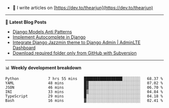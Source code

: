 <!-- ![My Profile Introduction Image](https://i.ibb.co/tLFZ15Q/gh.png) -->
- 📝 I write articles on [https://dev.to/thearjun](https://dev.to/thearjun)

-------

📕 **Latest Blog Posts**
<!-- BLOG-POST-LIST:START -->
- [Django Models Anti Patterns](https://dev.to/thearjun/django-models-anti-patterns-1ma1)
- [Implement Autocomplete in Django](https://dev.to/thearjun/implement-autocomplete-in-django-3h20)
- [Integrate Django Jazzmin theme to Django Admin | AdminLTE Dashboard](https://dev.to/thearjun/integrate-django-jazzmin-theme-to-django-admin-adminlte-dashboard-5aao)
- [Download required folder only from GitHub with Subversion](https://dev.to/thearjun/download-required-folder-only-from-github-with-subversion-2gpc)
<!-- BLOG-POST-LIST:END -->

-------

📊 **Weekly development breakdown**
<!--START_SECTION:waka-->

```text
Python             7 hrs 55 mins   █████████████████░░░░░░░░   68.37 %
YAML               48 mins         █▓░░░░░░░░░░░░░░░░░░░░░░░   07.02 %
JSON               46 mins         █▓░░░░░░░░░░░░░░░░░░░░░░░   06.70 %
INI                33 mins         █▒░░░░░░░░░░░░░░░░░░░░░░░   04.84 %
TypeScript         29 mins         █░░░░░░░░░░░░░░░░░░░░░░░░   04.18 %
Bash               16 mins         ▓░░░░░░░░░░░░░░░░░░░░░░░░   02.41 %
```

<!--END_SECTION:waka-->
<img src='https://profile-counter.glitch.me/thearjun/count.svg' width='0px'>
